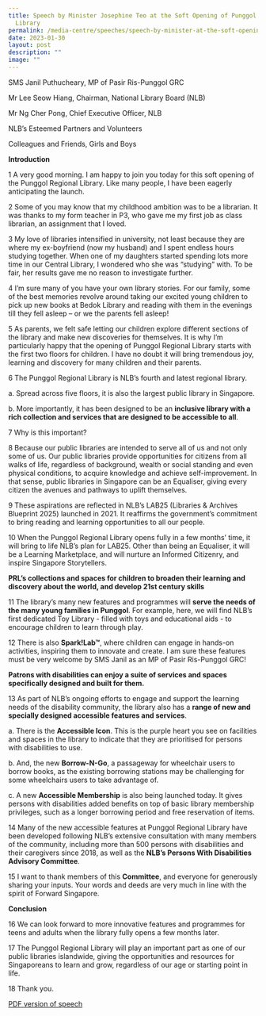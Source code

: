 ```yaml
---
title: Speech by Minister Josephine Teo at the Soft Opening of Punggol Regional
  Library
permalink: /media-centre/speeches/speech-by-minister-at-the-soft-opening-of-punggol-regional-library/
date: 2023-01-30
layout: post
description: ""
image: ""
---
```

SMS Janil Puthucheary, MP of Pasir Ris-Punggol GRC

Mr Lee Seow Hiang, Chairman, National Library Board (NLB)

Mr Ng Cher Pong, Chief Executive Officer, NLB

NLB’s Esteemed Partners and Volunteers

Colleagues and Friends, Girls and Boys

**Introduction**

1 A very good morning. I am happy to join you today for this soft opening of the Punggol Regional Library. Like many people, I have been eagerly anticipating the launch. 

2 Some of you may know that my childhood ambition was to be a librarian.  It was thanks to my form teacher in P3, who gave me my first job as class librarian, an assignment that I loved.

3 My love of libraries intensified in university, not least because they are where my ex-boyfriend (now my husband) and I spent endless hours studying together. When one of my daughters started spending lots more time in our Central Library, I wondered who she was “studying” with. To be fair, her results gave me no reason to investigate further.

4 I’m sure many of you have your own library stories. For our family, some of the best memories revolve around taking our excited young children to pick up new books at Bedok Library and reading with them in the evenings till they fell asleep – or we the parents fell asleep! 

5 As parents, we felt safe letting our children explore different sections of the library and make new discoveries for themselves. It is why I’m particularly happy that the opening of Punggol Regional Library starts with the first two floors for children. I have no doubt it will bring tremendous joy, learning and discovery for many children and their parents.

6 The Punggol Regional Library is NLB’s fourth and latest regional library.

a. 	Spread across five floors, it is also the largest public library in Singapore. 

b. 	More importantly, it has been designed to be an **inclusive library with a rich collection and services that are designed to be accessible to all**. 

7 Why is this important?

8 Because our public libraries are intended to serve all of us and not only some of us.  Our public libraries provide opportunities for citizens from all walks of life, regardless of background, wealth or social standing and even physical conditions, to acquire knowledge and achieve self-improvement. In that sense, public libraries in Singapore can be an Equaliser, giving every citizen the avenues and pathways to uplift themselves.  

9 These aspirations are reflected in NLB’s LAB25 (Libraries & Archives Blueprint 2025) launched in 2021. It reaffirms the government’s commitment to bring reading and learning opportunities to all our people.

10 When the Punggol Regional Library opens fully in a few months’ time, it will bring to life NLB’s plan for LAB25. Other than being an Equaliser, it will be a Learning Marketplace, and will nurture an Informed Citizenry, and inspire Singapore Storytellers. 

**PRL’s collections and spaces for children to broaden their learning and discovery about the world, and develop 21st century skills**

11 The library’s many new features and programmes will **serve the needs of the many young families in Punggol**. For example, here, we will find NLB’s first dedicated Toy Library - filled with toys and educational aids - to encourage children to learn through play. 

12 There is also **Spark!Lab™**, where children can engage in hands-on activities, inspiring them to innovate and create.  I am sure these features must be very welcome by SMS Janil as an MP of Pasir Ris-Punggol GRC!

**Patrons with disabilities can enjoy a suite of services and spaces specifically designed and built for them.**

13 As part of NLB’s ongoing efforts to engage and support the learning needs of the disability community, the library also has a **range of new and specially designed accessible features and services**. 

a. 	There is the **Accessible Icon**. This is the purple heart you see on facilities and spaces in the library to indicate that they are prioritised for persons with disabilities to use.

b. 	And, the new **Borrow-N-Go**, a passageway for wheelchair users to borrow books, as the existing borrowing stations may be challenging for some wheelchairs users to take advantage of. 

c. 	A new **Accessible Membership** is also being launched today. It gives persons with disabilities added benefits on top of basic library membership privileges, such as a longer borrowing period and free reservation of items.

14 Many of the new accessible features at Punggol Regional Library have been developed following NLB’s extensive consultation with many members of the community, including more than 500 persons with disabilities and their caregivers since 2018, as well as the **NLB’s Persons With Disabilities Advisory Committee**. 

15 I want to thank members of this **Committee**, and everyone for generously sharing your inputs. Your words and deeds are very much in line with the spirit of Forward Singapore.  

**Conclusion**

16 We can look forward to more innovative features and programmes for teens and adults when the library fully opens a few months later. 

17 The Punggol Regional Library will play an important part as one of our public libraries islandwide, giving the opportunities and resources for Singaporeans to learn and grow, regardless of our age or starting point in life.

18 Thank you.
 
[PDF version of speech](/files/Speeches%202023/speech%20by%20minister%20josephine%20teo%20at%20soft%20opening%20of%20punggol%20regional%20library%20on%2030%20jan%202023.pdf)